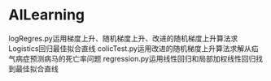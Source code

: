 # AILearning
logRegres.py运用梯度上升、随机梯度上升、改进的随机梯度上升算法求Logistics回归最佳拟合直线
colicTest.py运用改进的随机梯度上升算法求解从疝气病症预测病马的死亡率问题
regression.py运用线性回归和局部加权线性回归找到最佳拟合直线
